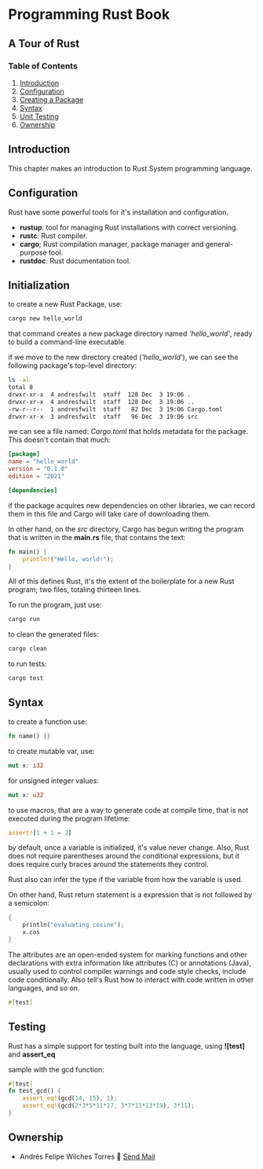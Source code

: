 # Programming Rust Book

## A Tour of Rust

### Table of Contents

1. [Introduction](#introduction)
2. [Configuration](#configuration)
3. [Creating a Package](#initialization)
4. [Syntax](#syntax)
5. [Unit Testing](#testing)
6. [Ownership](#ownership)

## Introduction

This chapter makes an introduction to Rust System programming language.

## Configuration

Rust have some powerful tools for it's installation and configuration.

- **rustup**: tool for managing Rust installations with correct versioning.
- **rustc**: Rust compiler.
- **cargo**; Rust compilation manager, package manager and general-purpose tool.
- **rustdoc**: Rust documentation tool.

## Initialization

to create a new Rust Package, use:

```bash
cargo new hello_world
```

that command creates a new package directory named *'hello_world'*, ready to build a command-line executable.

if we move to the new directory created (*'hello_world'*), we can see the following package's top-level directory:

```bash
ls -al
total 8
drwxr-xr-x  4 andresfwilt  staff  128 Dec  3 19:06 .
drwxr-xr-x  4 andresfwilt  staff  128 Dec  3 19:06 ..
-rw-r--r--  1 andresfwilt  staff   82 Dec  3 19:06 Cargo.toml
drwxr-xr-x  3 andresfwilt  staff   96 Dec  3 19:06 src
```

we can see a file named: *Cargo.toml* that holds metadata for the package. This doesn't contain that much:

```toml
[package]
name = "hello_world"
version = "0.1.0"
edition = "2021"

[dependencies]
```

if the package acquires new dependencies on other libraries, we can record them in this file and Cargo will take care of downloading them.

In other hand, on the *src* directory, Cargo has begun writing the program that is written in the **main.rs** file, that contains the text:

```rust
fn main() {
    println!("Hello, world!");
}
```

All of this defines Rust, it's the extent of the boilerplate for a new Rust program; two files, totaling thirteen lines.

To run the program, just use:

```bash
cargo run
```

to clean the generated files:

```bash
cargo clean
```

to run tests:

```bash
cargo test
```

## Syntax

to create a function use:

```rust
fn name() {}
```

to create mutable var, use:

```rust
mut x: i32
```

for unsigned integer values:

```rust
mut x: u32
```

to use macros, that are a way to generate code at compile time, that is not executed during the program lifetime:

```rust
assert![1 + 1 = 2]
```

by default, once a variable is initialized, it's value never change. Also, Rust does not require parentheses around the conditional expressions, but it does require curly braces around the statements they control.

Rust also can infer the type if the variable from how the variable is used.

On other hand, Rust return statement is a expression that is not followed by a semicolon:

```rust
{
    println("evaluating cosine");
    x.cos
}
```

The attributes are an open-ended system for marking functions and other declarations with extra information like attributes (C) or annotations (Java), usually used to control compiler warnings and code style checks, include code conditionally. Also tell's Rust how to interact with code written in other languages, and so on.

```rust
#[test]
```

## Testing

Rust has a simple support for testing built into the language, using **![test]** and **assert_eq**

sample with the gcd function:

```rust
#[test]
fn test_gcd() {
    assert_eq!(gcd(14, 15), 1);
    assert_eq!(gcd(2*3*5*11*17, 3*7*11*13*19), 3*11);
}
```

## Ownership

- Andrés Felipe Wilches Torres :speech_balloon: [Send Mail](mailto:andresfwilchestdev@gmail.com)
